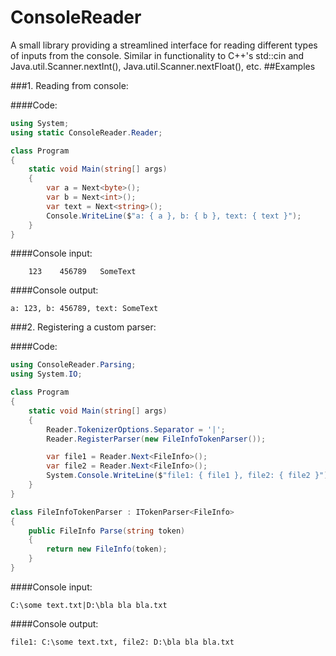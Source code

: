 # ConsoleReader
A small library providing a streamlined interface for reading different types of inputs from the console.
Similar in functionality to C++'s std::cin and Java.util.Scanner.nextInt(), Java.util.Scanner.nextFloat(), etc.
##Examples

###1. Reading from console:

####Code:

```csharp
using System;
using static ConsoleReader.Reader;

class Program
{
    static void Main(string[] args)
    {
        var a = Next<byte>();
        var b = Next<int>();
        var text = Next<string>();
        Console.WriteLine($"a: { a }, b: { b }, text: { text }");
    }
}
```

####Console input:

```
    123    456789   SomeText
```

####Console output:

```
a: 123, b: 456789, text: SomeText
```

###2. Registering a custom parser:

####Code:

```csharp
using ConsoleReader.Parsing;
using System.IO;

class Program
{
    static void Main(string[] args)
    {
        Reader.TokenizerOptions.Separator = '|';
        Reader.RegisterParser(new FileInfoTokenParser());

        var file1 = Reader.Next<FileInfo>();
        var file2 = Reader.Next<FileInfo>();
        System.Console.WriteLine($"file1: { file1 }, file2: { file2 }");
    }
}

class FileInfoTokenParser : ITokenParser<FileInfo>
{
    public FileInfo Parse(string token)
    {
        return new FileInfo(token);
    }
}

```

####Console input:

```
C:\some text.txt|D:\bla bla bla.txt
```

####Console output:

```
file1: C:\some text.txt, file2: D:\bla bla bla.txt
```
